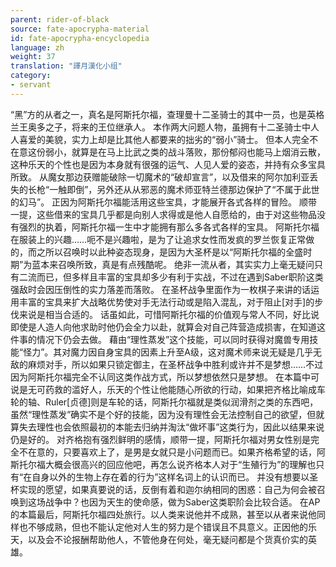 ```yaml
---
parent: rider-of-black
source: fate-apocrypha-material
id: fate-apocrypha-encyclopedia
language: zh
weight: 37
translation: "譯月漢化小组"
category:
- servant
---
```


“黑”方的从者之一，真名是阿斯托尔福，查理曼十二圣骑士的其中一员，也是英格兰王奥多之子，将来的王位继承人。
本作两大问题人物，虽拥有十二圣骑士中人人喜爱的美貌，实力上却是比其他人都要来的拙劣的“弱小”骑士。
但本人完全不在意这份弱小，就算是在马上比武之类的战斗落败，那份郁闷也能马上烟消云散，这种乐天的个性也是因为本身就有很强的运气、人见人爱的姿态，并持有众多宝具所致。
从魔女那边获赠能破除一切魔术的“破却宣言”，以及借来的阿尔加利亚丢失的长枪“一触即倒”，另外还从从邪恶的魔术师亚特兰德那边保护了“不属于此世的幻马”。
正因为阿斯托尔福能活用这些宝具，才能展开各式各样的冒险。
顺带一提，这些借来的宝具几乎都是向别人求得或是他人自愿给的，由于对这些物品没有强烈的执着，阿斯托尔福一生中才能拥有那么多各式各样的宝具。
阿斯托尔福在服装上的兴趣……呃不是兴趣啦，是为了让追求女性而发疯的罗兰恢复正常做的，而之所以召唤时以此种姿态现身，是因为大圣杯是以“阿斯托尔福的全盛时期”为蓝本来召唤所致，真是有点残酷呢。
绝非一流从者，其实实力上毫无疑问只有二流而已，但多样且丰富的宝具却多少有利于实战，不过在遇到Saber职阶这类强敌时会因压倒性的实力落差而落败。
在圣杯战争里面作为一枚棋子来讲的话运用丰富的宝具来扩大战略优势使对手无法行动或是陷入混乱，对于阻止[对手]的步伐来说是相当合适的。
话虽如此，可惜阿斯托尔福的价值观与常人不同，好比说即使是人造人向他求助时他仍会全力以赴，就算会对自己阵营造成损害，在知道这件事的情况下仍会去做。
藉由“理性蒸发”这个技能，可以同时获得对魔兽专用技能“怪力”。其对魔力因自身宝具的因素上升至A级，这对魔术师来说无疑是几乎无敌的麻烦对手，所以如果只锁定御主，在圣杯战争中胜利或许并不是梦想……不过因为阿斯托尔福完全不认同这类作战方式，所以梦想依然只是梦想。
在本篇中可说是无可药救的滥好人，乐天的个性让他能随心所欲的行动，如果把齐格比喻成车轮的轴、Ruler[贞德]则是车轮的话，阿斯托尔福就是类似润滑剂之类的东西吧，虽然“理性蒸发”确实不是个好的技能，因为没有理性会无法控制自己的欲望，但就算失去理性也会依照最初的本能去归纳并淘汰“做坏事”这类行为，因此以结果来说仍是好的。
对齐格抱有强烈鲜明的感情，顺带一提，阿斯托尔福对男女性别是完全不在意的，只要喜欢上了，是男是女就只是小问题而已。如果齐格希望的话，阿斯托尔福大概会很高兴的回应他吧，再怎么说齐格本人对于“生殖行为”的理解也只有“在自身以外的生物上存在着的行为”这样名词上的认识而已。
并没有想要以圣杯实现的愿望，如果真要说的话，反倒有着和迦尔纳相同的困惑：自己为何会被召唤到这场战争中？也因为天生的使命感，做为Saber这类职阶会比较合适。
在AP的本篇最后，阿斯托尔福四处旅行。以人类来说他并不成熟，甚至以从者来说他同样也不够成熟，但也不能认定他对人生的努力是个错误且不具意义。正因他的乐天，以及会不论报酬帮助他人，不管他身在何处，毫无疑问都是个货真价实的英雄。
